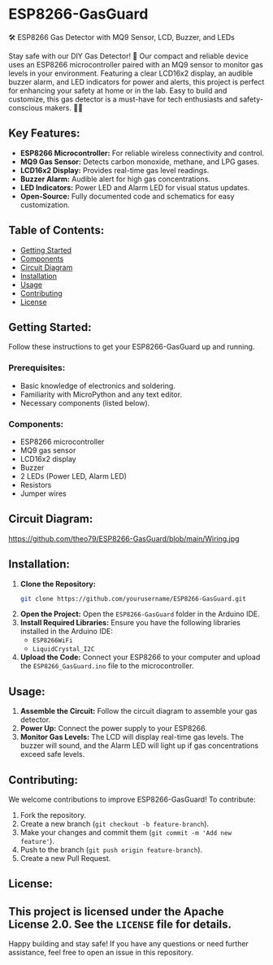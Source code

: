 # ESP8266-GasGuard
🛠️ ESP8266 Gas Detector with MQ9 Sensor, LCD, Buzzer, and LEDs

Stay safe with our DIY Gas Detector! 🚨 Our compact and reliable device uses an ESP8266 microcontroller paired with an MQ9 sensor to monitor gas levels in your environment. Featuring a clear LCD16x2 display, an audible buzzer alarm, and LED indicators for power and alerts, this project is perfect for enhancing your safety at home or in the lab. Easy to build and customize, this gas detector is a must-have for tech enthusiasts and safety-conscious makers. 🔧💡

## Key Features:
- **ESP8266 Microcontroller:** For reliable wireless connectivity and control.
- **MQ9 Gas Sensor:** Detects carbon monoxide, methane, and LPG gases.
- **LCD16x2 Display:** Provides real-time gas level readings.
- **Buzzer Alarm:** Audible alert for high gas concentrations.
- **LED Indicators:** Power LED and Alarm LED for visual status updates.
- **Open-Source:** Fully documented code and schematics for easy customization.

## Table of Contents:
- [Getting Started](#getting-started)
- [Components](#components)
- [Circuit Diagram](#circuit-diagram)
- [Installation](#installation)
- [Usage](#usage)
- [Contributing](#contributing)
- [License](#license)

## Getting Started:
Follow these instructions to get your ESP8266-GasGuard up and running.

### Prerequisites:
- Basic knowledge of electronics and soldering.
- Familiarity with MicroPython and any text editor.
- Necessary components (listed below).

### Components:
- ESP8266 microcontroller
- MQ9 gas sensor
- LCD16x2 display
- Buzzer
- 2 LEDs (Power LED, Alarm LED)
- Resistors
- Jumper wires


## Circuit Diagram:
https://github.com/theo79/ESP8266-GasGuard/blob/main/Wiring.jpg

## Installation:
1. **Clone the Repository:**
    ```bash
    git clone https://github.com/yourusername/ESP8266-GasGuard.git
    ```
2. **Open the Project:**
    Open the `ESP8266-GasGuard` folder in the Arduino IDE.
3. **Install Required Libraries:**
    Ensure you have the following libraries installed in the Arduino IDE:
    - `ESP8266WiFi`
    - `LiquidCrystal_I2C`
4. **Upload the Code:**
    Connect your ESP8266 to your computer and upload the `ESP8266_GasGuard.ino` file to the microcontroller.

## Usage:
1. **Assemble the Circuit:**
    Follow the circuit diagram to assemble your gas detector.
2. **Power Up:**
    Connect the power supply to your ESP8266.
3. **Monitor Gas Levels:**
    The LCD will display real-time gas levels. The buzzer will sound, and the Alarm LED will light up if gas concentrations exceed safe levels.

## Contributing:
We welcome contributions to improve ESP8266-GasGuard! To contribute:
1. Fork the repository.
2. Create a new branch (`git checkout -b feature-branch`).
3. Make your changes and commit them (`git commit -m 'Add new feature'`).
4. Push to the branch (`git push origin feature-branch`).
5. Create a new Pull Request.

## License:

This project is licensed under the Apache License 2.0. See the `LICENSE` file for details.
---

Happy building and stay safe! If you have any questions or need further assistance, feel free to open an issue in this repository.
